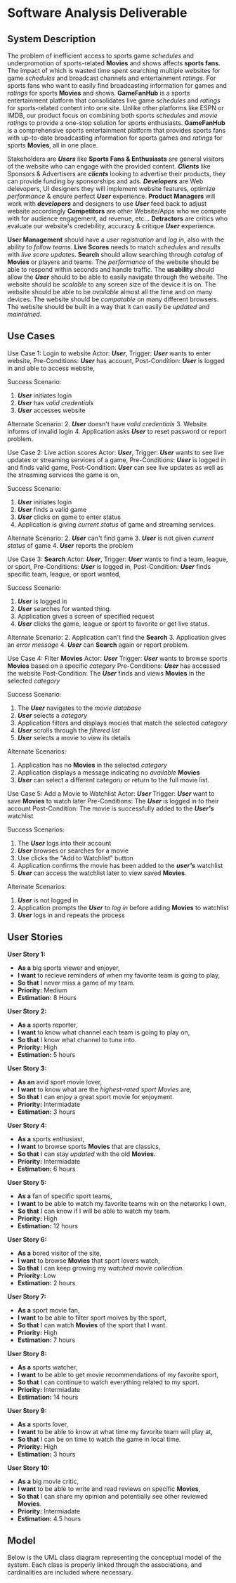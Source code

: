 # Software Analysis Deliverable

## System Description

The problem of inefficient access to sports game _schedules_ and underpromotion of sports-related **Movies** and shows affects **sports fans**. The impact of which is wasted time spent searching multiple websites for game _schedules_ and broadcast channels and entertainment _ratings_. For sports fans who want to easily find broadcasting information for games and _ratings_ for sports **Movies** and shows. **GameFanHub** is a sports entertainment platform that consolidates live game _schedules_ and _ratings_ for sports-related content into one site. Unlike other platforms like ESPN or IMDB, our product focus on combining both sports _schedules_ and _movie ratings_ to provide a one-stop solution for sports enthusiasts. **GameFanHub** is a comprehensive sports entertainment platform that provides sports fans with up-to-date broadcasting information for sports games and _ratings_ for sports **Movies**, all in one place.

Stakeholders are **_Users_** like **Sports Fans & Enthusiasts** are general visitors of the website who can engage with the provided content. **_Clients_** like Sponsors & Advertisers are **_clients_** looking to advertise their products, they can provide funding by sponsorships and ads. **_Developers_** are Web delevopers, UI designers they will implement website features, optimize _performance_ & ensure perfect **_User_** experience. **Product Managers** will work with **_developers_** and designers to use **_User_** feed back to adjust website accordingly **Competitors** are other Website/Apps who we compete with for audience engagement, ad revenue, etc... **Detractors** are critics who evaluate our website's credebility, accuracy & critique **_User_** experience.

**User Management** should have a _user registration_ and _log in_, also with the ability to _follow teams_. **Live Scores** needs to match _schedules_ and _results_ with _live score updates_. **Search** should allow searching through _catalog_ of **Movies** or players and teams. The _performance_ of the website should be able to respond within seconds and handle traffic. The **usability** should allow the **_User_** should to be able to easily navigate through the website. The website should be _scalable_ to any screen size of the device it is on. The website should be able to be _available_ almost all the time and on many devices. The website should be _compatable_ on many different browsers. The website should be built in a way that it can easily be _updated_ and _maintained_. 

## Use Cases

Use Case 1: Login to website 
Actor: **_User_**,
Trigger: **_User_** wants to enter website,
Pre-Conditions: **_User_** has account,
Post-Condition: **_User_** is logged in and able to access website,

Success Scenario: 
1. **_User_** initiates login
2. **_User_** has _valid credentials_
3. **_User_** accesses website

Alternate Scenario:
2. **_User_** doesn't have _valid credentials_
3. Website informs of invalid login
4. Application asks **_User_** to reset password or report problem.

Use Case 2: Live action scores
Actor: **_User_**,
Trigger: **_User_** wants to see live updates or streaming services of a game,
Pre-Conditions: **_User_** is logged in and finds valid game,
Post-Condition: **_User_** can see live updates as well as the streaming services the game is on,

Success Scenario:
1. **_User_** initiates login
2. **_User_** finds a valid game
3. **_User_** clicks on game to enter status
4. Application is giving _current status_ of game and streaming services. 

Alternate Scenario:
2. **_User_** can't find game
3. **_User_** is not given _current status_ of game
4. **_User_** reports the problem

Use Case 3: **Search** 
Actor: **_User_**,
Trigger: **_User_** wants to find a team, league, or sport,
Pre-Conditions: **_User_** is logged in,
Post-Condition: **_User_** finds specific team, league, or sport wanted,

Success Scenario:
1. **_User_** is logged in
2. **_User_** searches for wanted thing. 
3. Application gives a screen of specified request
4. **_User_** clicks the game, league or sport to favorite or get live status.

Alternate Scenario:
2. Application can't find the **Search**
3. Application gives an _error message_ 
4. **_User_** can **Search** again or report problem. 

Use Case 4: Filter **Movies**
Actor: **_User_**
Trigger: **_User_** wants to browse sports **Movies** based on a specific _category_
Pre-Conditions: **_User_** has accessed the website
Post-Condition: The **_User_** finds and views **Movies** in the selected _category_

Success Scenario:
1. The **_User_** navigates to the _movie database_
2. **_User_** selects a _category_
3. Application filters and displays mocies that match the selected _category_
4. **_User_** scrolls through the _filtered list_
5. **_User_** selects a movie to view its details

Alternate Scenarios:
1. Application has no **Movies** in the selected _category_
2. Application displays a message indicating no _available_ **Movies**
3. **_User_** can select a different categoru or return to the full movie list.

Use Case 5: Add a Movie to Watchlist
Actor: **_User_**
Trigger: **_User_** want to save **Movies** to watch later
Pre-Conditions: The **_User_** is logged in to their account
Post-Condition: The movie is successfully added to the **_User's_** watchlist

Success Scenarios:
1. The **_User_** logs into their account
2. **_User_** browses or searches for a movie
3. Use clicks the "Add to Watchlist" button
4. Application confirms the movie has been added to the **_user's_** watchlist
5. **_User_** can access the watchlist later to view saved **Movies**.

Alternate Scenarios:
1. **_User_** is not logged in
2. Application prompts the **_User_** to _log in_ before adding **Movies** to watchlist
3. **_User_** logs in and repeats the process


## User Stories

**User Story 1:**
- **As a** big sports viewer and enjoyer,
- **I want** to recieve reminders of when my favorite team is going to play,
- **So that** I never miss a game of my team.
- **Priority:** Medium
- **Estimation:** 8 Hours

**User Story 2:**
- **As a** sports reporter,
- **I want** to know what channel each team is going to play on,
- **So that** I know what channel to tune into.
- **Priority:** High
- **Estimation:** 5 hours

**User Story 3:**
- **As an** avid sport movie lover,
- **I want** to know what are the _highest-rated sport Movies_ are,
- **So that** I can enjoy a great sport movie for enjoyment.
- **Priority:** Intermiadate
- **Estimation:** 3 hours

**User Story 4:**
- **As a** sports enthusiast,
- **I want** to browse sports **Movies** that are classics,
- **So that** I can stay _updated_ with the old **Movies**.
- **Priority:** Intermiadate
- **Estimation:** 6 hours

**User Story 5:**
- **As a** fan of specific sport teams,
- **I want** to be able to watch my favorite teams win on the networks I own,
- **So that** I can know if I will be able to watch my team.
- **Priority:** High
- **Estimation:** 12 hours

**User Story 6:**
- **As a** bored visitor of the site,
- **I want** to browse **Movies** that sport lovers watch,
- **So that** I can keep growing my _watched movie collection_.
- **Priority:** Low
- **Estimation:** 2 hours

**User Story 7:**
- **As a** sport movie fan,
- **I want** to be able to filter sport moives by the sport,
- **So that** I can watch **Movies** of the sport that I want.
- **Priority:** High
- **Estimation:** 7 hours

**User Story 8:**
- **As a** sports watcher,
- **I want** to be able to get movie recommendations of my favorite sport,
- **So that** I can continue to watch everything related to my sport.
- **Priority:** Intermiadate
- **Estimation:** 14 hours

**User Story 9:**
- **As a** sports lover,
- **I want** to be able to know at what time my favorite team will play at,
- **So that** I can be on time to watch the game in local time.
- **Priority:** High
- **Estimation:** 3 hours

**User Story 10:**
- **As a** big movie critic,
- **I want** to be able to write and read reviews on specific **Movies**,
- **So that** I can share my opinion and potentially see other reviewed **Movies**.
- **Priority:** Intermiadate
- **Estimation:** 4.5 hours

## Model

Below is the UML class diagram representing the conceptual model of the system. Each class is properly linked through the associations, and cardinalities are included where necessary.


